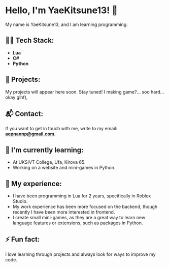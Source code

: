 # Hello, I'm YaeKitsune13! 👋

My name is YaeKitsune13, and I am learning programming.

## 🧑‍💻 Tech Stack:
- **Lua**
- **C#**
- **Python**

## 📂 Projects:
My projects will appear here soon. Stay tuned!
I making game?... soo hard...  okay glhf), 

## 📬 Contact:
If you want to get in touch with me, write to my email: **aepnaonp@gmail.com**.

## 🌱 I'm currently learning:
- At UKSIVT College, Ufa, Kirova 65.
- Working on a website and mini-games in Python.

## 👯 My experience:
- I have been programming in Lua for 2 years, specifically in Roblox Studio.
- My work experience has been more focused on the backend, though recently I have been more interested in frontend.
- I create small mini-games, as they are a great way to learn new language features or extensions, such as packages in Python.

## ⚡ Fun fact:
I love learning through projects and always look for ways to improve my code.

